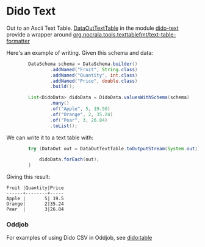 Dido Text
========

Out to an Ascii Text Table. [DataOutTextTable](http://rgordon.co.uk/projects/dido/current/api/dido/text/DataOutTextTable.html)
in the module [dido-text](dido-text) provide a wrapper around [org.nocrala.tools.texttablefmt/text-table-formatter](https://mvnrepository.com/artifact/org.nocrala.tools.texttablefmt/text-table-formatter)

Here's an example of writing. Given this schema and data:
```java
        DataSchema schema = DataSchema.builder()
                .addNamed("Fruit", String.class)
                .addNamed("Quantity", int.class)
                .addNamed("Price", double.class)
                .build();

        List<DidoData> didoData = DidoData.valuesWithSchema(schema)
                .many()
                .of("Apple", 5, 19.50)
                .of("Orange", 2, 35.24)
                .of("Pear", 3, 26.84)
                .toList();
```

We can write it to a text table with:
```java
        try (DataOut out = DataOutTextTable.toOutputStream(System.out)) {

            didoData.forEach(out);
        }
```

Giving this result:
```
Fruit |Quantity|Price
------+--------+-----
Apple |       5| 19.5
Orange|       2|35.24
Pear  |       3|26.84
```



### Oddjob

For examples of using Dido CSV in Oddjob, see [dido:table](docs/reference/dido/text/TextTableDido.md)
